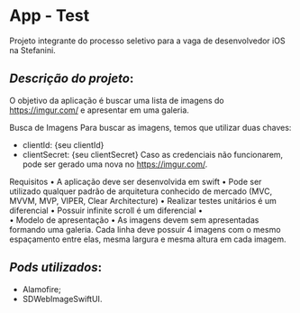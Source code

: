 # App - Test

Projeto integrante do processo seletivo para a vaga de desenvolvedor iOS na Stefanini.

## *Descrição do projeto*:
O objetivo da aplicação é buscar uma lista de imagens do https://imgur.com/ e apresentar em uma galeria.

Busca de Imagens
Para buscar as imagens, temos que utilizar duas chaves:
- clientId: {seu clientId}
- clientSecret: {seu clientSecret}
Caso as credenciais não funcionarem, pode ser gerado uma nova no https://imgur.com/.

Requisitos
    •    A aplicação deve ser desenvolvida em swift
    •    Pode ser utilizado qualquer padrão de arquitetura conhecido de mercado (MVC, MVVM, MVP, VIPER, Clear Architecture)
    •    Realizar testes unitários é um diferencial
    •    Possuir infinite scroll é um diferencial
    •    
    •    Modelo de apresentação
    •    As imagens devem sem apresentadas formando uma galeria. Cada linha deve possuir 4 imagens com o mesmo espaçamento entre elas, mesma largura e mesma altura em cada imagem.
    
    
## *Pods utilizados*: 
- Alamofire;
- SDWebImageSwiftUI.



